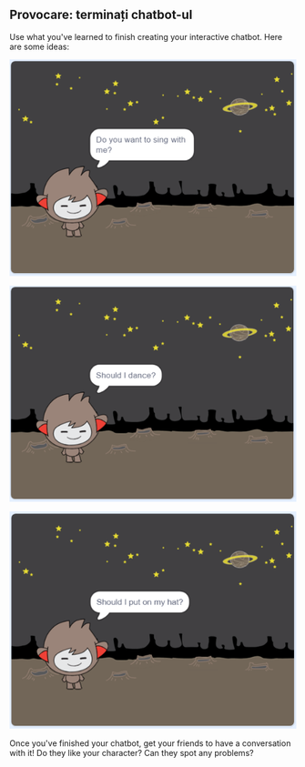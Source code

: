 ## Provocare: terminați chatbot-ul

Use what you've learned to finish creating your interactive chatbot. Here are some ideas:

![Idei pentru ChatBot](images/chatbot-ideas1.png)

![Idei pentru ChatBot](images/chatbot-ideas2.png)

![Idei pentru ChatBot](images/chatbot-ideas3.png)

Once you've finished your chatbot, get your friends to have a conversation with it! Do they like your character? Can they spot any problems?